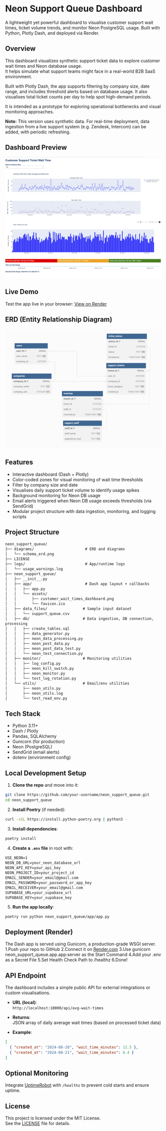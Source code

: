 # Neon Support Queue Dashboard

A lightweight yet powerful dashboard to visualise customer support wait times, ticket volume trends, and monitor Neon PostgreSQL usage. Built with Python, Plotly Dash, and deployed via Render.

## Overview

This dashboard visualizes synthetic support ticket data to explore customer wait times and Neon database usage.  
It helps simulate what support teams might face in a real-world B2B SaaS environment.

Built with Plotly Dash, the app supports filtering by company size, date range, and includes threshold alerts based on database usage. It also visualises total ticket counts per day to help spot high-demand periods.

It is intended as a prototype for exploring operational bottlenecks and visual monitoring approaches.

**Note:** This version uses synthetic data. For real-time deployment, data ingestion from a live support system (e.g. Zendesk, Intercom) can be added, with periodic refreshing.

## Dashboard Preview

![Dashboard Screenshot](neon_support_queue/app/assets/customer_wait_times_dashboard.png)

## Live Demo

Test the app live in your browser: 
[View on Render](https://neon-support-dashboard.onrender.com)

## ERD (Entity Relationship Diagram)

![ERD](diagrams/schema_erd.png)

## Features

- Interactive dashboard (Dash + Plotly)
- Color-coded zones for visual monitoring of wait time thresholds
- Filter by company size and date
- Visualises daily support ticket volume to identify usage spikes
- Background monitoring for Neon DB usage
- Email alerts triggered when Neon DB usage exceeds thresholds (via SendGrid)
- Modular project structure with data ingestion, monitoring, and logging scripts

## Project Structure

```text
neon_support_queue/
├── diagrams/                       # ERD and diagrams
│   └── schema_erd.png
├── LICENSE
├── logs/                           # App/runtime logs
│   └── usage_warnings.log
├── neon_support_queue/
│   ├── __init__.py
│   ├── app/                        # Dash app layout + callbacks
│   │   ├── app.py
│   │   └── assets/
│   │       ├── customer_wait_times_dashboard.png
│   │       └── favicon.ico
│   ├── data_files/                # Sample input dataset
│   │   └── support_queue.csv
│   ├── db/                        # Data ingestion, DB connection, processing
│   │   ├── create_tables.sql
│   │   ├── data_generator.py
│   │   ├── neon_data_processing.py
│   │   ├── neon_post_data.py
│   │   ├── neon_post_data_test.py
│   │   └── neon_test_connection.py
│   ├── monitor/                   # Monitoring utilities
│   │   ├── log_config.py
│   │   ├── neon_kill_switch.py
│   │   ├── neon_monitor.py
│   │   └── test_log_rotation.py
│   └── utils/                     # Email/env utilities
│       ├── neon_utils.py
│       ├── neon_utils.log
│       └── test_read_env.py
```

## Tech Stack

- Python 3.11+
- Dash / Plotly
- Pandas, SQLAlchemy
- Gunicorn (for production)
- Neon (PostgreSQL)
- SendGrid (email alerts)
- dotenv (environment config)

## Local Development Setup

1. **Clone the repo** and move into it:

```bash
git clone https://github.com/your-username/neon_support_queue.git
cd neon_support_queue
```

2. **Install Poetry** (if needed):

```bash
curl -sSL https://install.python-poetry.org | python3 -
```

3. **Install dependencies**:

```bash
poetry install
```

4. **Create a `.env` file** in root with:

```env
USE_NEON=1
NEON_DB_URL=your_neon_database_url
NEON_API_KEY=your_api_key
NEON_PROJECT_ID=your_project_id
EMAIL_SENDER=your_email@gmail.com
EMAIL_PASSWORD=your_password_or_app_key
EMAIL_RECEIVER=your_email@gmail.com
SUPABASE_URL=your_supabase_url
SUPABASE_KEY=your_supabase_key
```

5. **Run the app locally**:

```bash
poetry run python neon_support_queue/app/app.py
```

## Deployment (Render)

The Dash app is served using Gunicorn, a production-grade WSGI server.
1.Push your repo to GitHub
2.Connect it on [Render.com](https://render.com/)
3.Use gunicorn neon_support_queue.app.app:server as the Start Command
4.Add your .env as a Secret File
5.Set Health Check Path to /healthz
6.Done!


## API Endpoint

The dashboard includes a simple public API for external integrations or custom visualisations.

- **URL (local)**:  
  `http://localhost:10000/api/avg-wait-times`

- **Returns**:  
  JSON array of daily average wait times (based on processed ticket data)

- **Example**:

```json
[
  { "created_at": "2024-08-20", "wait_time_minutes": 12.5 },
  { "created_at": "2024-08-21", "wait_time_minutes": 8.4 }
]
```

## Optional Monitoring

Integrate [UptimeRobot](https://uptimerobot.com/) with `/healthz` to prevent cold starts and ensure uptime.

## License

This project is licensed under the MIT License.  
See the [LICENSE](LICENSE) file for details.